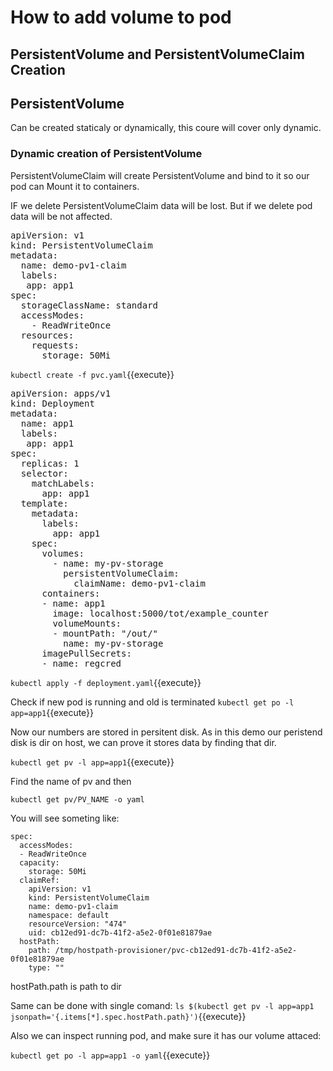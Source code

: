 # How to add volume to pod

## PersistentVolume and PersistentVolumeClaim Creation

## PersistentVolume

Can be created staticaly or dynamically, this coure will cover only dynamic.

<!-- 

### Static

1. First lats check if we have PersistentVolumes to claim
`kubectl get pv`{{execute}}
2. Check what type of storage classes we have for PersistentVolumes creation
`kubectl get storageclass`{{execute}}

3. Create PersistentVolume

<pre class="file" data-filename="pv.yaml" data-target="replace">
kind: PersistentVolume
apiVersion: v1
metadata:
  name: demo-pv1
  labels:
    type: local
spec:
  storageClassName: standard
  persistentVolumeReclaimPolicy: Delete
  capacity:
    storage: 100Mi
  accessModes:
    - ReadWriteOnce
  hostPath:
    path: "/mnt/persistent-volume"
</pre>

**persistentVolumeReclaimPolicy**
Can be one of:

* Retain
  Data will be kept to be deleted manually
* Delete"
  When **PersistentVolumeClaim** is deleted data will be deleted
 -->

### Dynamic creation of PersistentVolume

PersistentVolumeClaim will create PersistentVolume and bind to it so our pod can Mount it to containers.

IF we delete PersistentVolumeClaim data will be lost. But if we delete pod data will be not affected.

<pre class="file" data-filename="pvc.yaml" data-target="replace">
apiVersion: v1
kind: PersistentVolumeClaim
metadata:
  name: demo-pv1-claim
  labels:
   app: app1
spec:
  storageClassName: standard
  accessModes:
    - ReadWriteOnce
  resources:
    requests:
      storage: 50Mi
</pre>

`kubectl create -f pvc.yaml`{{execute}}

<pre class="file" data-filename="deployment.yaml" data-target="replace">
apiVersion: apps/v1
kind: Deployment
metadata:
  name: app1
  labels:
   app: app1
spec:
  replicas: 1
  selector:
    matchLabels:
      app: app1
  template:
    metadata:
      labels:
        app: app1
    spec:
      volumes:
        - name: my-pv-storage
          persistentVolumeClaim:
            claimName: demo-pv1-claim
      containers:
      - name: app1
        image: localhost:5000/tot/example_counter
        volumeMounts:
        - mountPath: "/out/"
          name: my-pv-storage
      imagePullSecrets:
      - name: regcred
</pre>

`kubectl apply -f deployment.yaml`{{execute}}

Check if new pod is running and old is terminated
`kubectl get po -l app=app1`{{execute}}

Now our numbers are stored in persitent disk. As in this demo our peristend disk is dir on host, we can prove it stores data by finding that dir.

`kubectl get pv -l app=app1`{{execute}}

Find the name of pv and then

`kubectl get pv/PV_NAME -o yaml`

You will see someting like:

```
spec:
  accessModes:
  - ReadWriteOnce
  capacity:
    storage: 50Mi
  claimRef:
    apiVersion: v1
    kind: PersistentVolumeClaim
    name: demo-pv1-claim
    namespace: default
    resourceVersion: "474"
    uid: cb12ed91-dc7b-41f2-a5e2-0f01e81879ae
  hostPath:
    path: /tmp/hostpath-provisioner/pvc-cb12ed91-dc7b-41f2-a5e2-0f01e81879ae
    type: ""
```

hostPath.path is path to dir

Same can be done with single comand:
`ls $(kubectl get pv -l app=app1 jsonpath='{.items[*].spec.hostPath.path}')`{{execute}}

Also we can inspect running pod, and make sure it has our volume attaced:

`kubectl get po -l app=app1 -o yaml`{{execute}}
